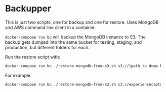 # Backupper

This is just two scripts, one for backup and one for restore. Uses MongoDB and AWS command line client in a container.

`docker-compose run bu` will backup the MongoDB instance to S3. The backup gets dumped into the same bucket for testing, staging, and production, but different folders for each.

[comment]: <> (TODO: get this working in production)
Run the restore script with:
```bash
docker-compose run bu ./restore-mongodb-from-s3.sh s3://[path to dump here]
```
For example:
```bash
docker-compose run bu ./restore-mongodb-from-s3.sh s3://experiencecapture-ec-db-backups/development/2020-02-10T20:21:41Z.gz
```